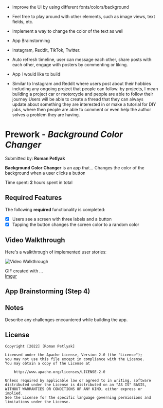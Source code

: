 - Improve the UI by using different fonts/colors/background
- Feel free to play around with other elements, such as image views, text fields, etc.
- Implement a way to change the color of the text as well

- App Brainstorming

- Instagram, Reddit, TikTok, Twitter.
- Auto refresh timeline,
  user can message each other,
  share posts with each other,
  engage with posters by commenting or liking.


- App I would like to build
- Similar to Instagram and Reddit where users post about their hobbies including any ongoing project that people can follow.
by projects, I mean building a project car or motorcycle and people are able to follow their journey
Users will be able to create a thread that they can always update about something they are interested in or make a tutorial for DIY jobs, where then people are able to comment or even help
the author solves a problem they are having.

# Prework - *Background Color Changer*

Submitted by: **Roman Petlyak**

**Background Color Changer** is an app that... 
 Changes the color of the background when a user clicks a button

Time spent: **2** hours spent in total

## Required Features

The following **required** functionality is completed:

- [x] Users see a screen with three labels and a button
- [x] Tapping the button changes the screen color to a random color
 
## Video Walkthrough

Here's a walkthrough of implemented user stories:

<img src='https://imgur.com/a/3OWXU6R' title='Video Walkthrough' width='' alt='Video Walkthrough' />


GIF created with ...  
[Imgur](www.imgur.com)

## App Brainstorming (Step 4)

## Notes

Describe any challenges encountered while building the app.

## License

    Copyright [2022] [Roman Petlyak]

    Licensed under the Apache License, Version 2.0 (the "License");
    you may not use this file except in compliance with the License.
    You may obtain a copy of the License at

        http://www.apache.org/licenses/LICENSE-2.0

    Unless required by applicable law or agreed to in writing, software
    distributed under the License is distributed on an "AS IS" BASIS,
    WITHOUT WARRANTIES OR CONDITIONS OF ANY KIND, either express or implied.
    See the License for the specific language governing permissions and
    limitations under the License.
